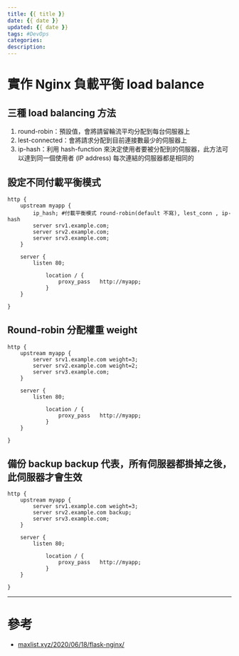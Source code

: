 ```yaml
---
title: {{ title }}
date: {{ date }}
updated: {{ date }}
tags: #DevOps
categories:
description:
---
```

# 實作 Nginx 負載平衡 load balance
## 三種 load balancing 方法
1. round-robin：預設值，會將請留輪流平均分配到每台伺服器上
2. lest-connected：會將請求分配到目前連接數最少的伺服器上
3. ip-hash：利用 hash-function 來決定使用者要被分配到的伺服器，此方法可以達到同一個使用者 (IP address) 每次連結的伺服器都是相同的

## 設定不同付載平衡模式
```
http {
	upstream myapp {
		ip_hash; #付載平衡模式 round-robin(default 不寫), lest_conn , ip-hash
		server srv1.example.com;
		server srv2.example.com;
		server srv3.example.com;
	}

	server {
		listen 80;

			location / {
				proxy_pass	 http://myapp;
			}
	}

}
```
## Round-robin 分配權重 weight
```
http {
	upstream myapp {
		server srv1.example.com weight=3;
		server srv2.example.com weight=2;
		server srv3.example.com;
	}

	server {
		listen 80;

			location / {
				proxy_pass	 http://myapp;
			}
	}

}
```
## 備份 backup backup 代表，所有伺服器都掛掉之後，此伺服器才會生效
```
http {
	upstream myapp {
		server srv1.example.com weight=3;
		server srv2.example.com backup;
		server srv3.example.com;
	}

	server {
		listen 80;

			location / {
				proxy_pass	 http://myapp;
			}
	}

}
```

---
# 參考
- [maxlist.xyz/2020/06/18/flask-nginx/](maxlist.xyz/2020/06/18/flask-nginx/)
